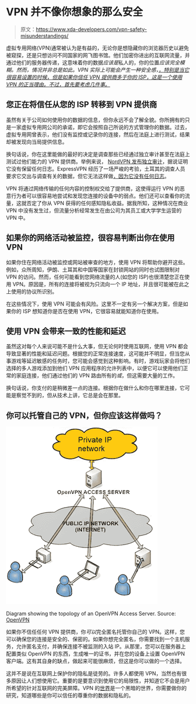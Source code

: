 # VPN 并不像你想象的那么安全

> 原文：<https://www.xda-developers.com/vpn-safety-misunderstandings/>

虚拟专用网络(VPN)通常被认为是有益的，无论你是想隐藏你的浏览器历史以避免被窥探，还是只想访问不同国家的网飞图书馆。他们加密你进出的互联网流量，并通过他们的服务器传递，这意味着你的数据*应该是*私人的，你的位置*应该完全模糊。然而，情况并非总是如此。VPN 实际上可能会产生一种安全感，[，特别是当它很容易设置的时候，但是如果你信任 VPN 提供商多于你的 ISP，这是一个使用 VPN 的正当理由。不过，首先要考虑几件事。](https://www.xda-developers.com/how-to-use-vpn-android/)*

## 您正在将信任从您的 ISP 转移到 VPN 提供商

虽然有关于公司如何使用你的数据的信息，但你永远不会了解全貌。你所拥有的只是一家虚拟专用网公司的承诺，即它会按照自己所说的方式管理你的数据。过去，虚拟专用网曾表示，他们没有监控或记录你的连接，然后在法庭上进行测试，结果却被发现向当局提供信息。

换句话说，你在这里能做的最好的决定是调查那些已经通过独立审计甚至在法庭上测试过他们能力的 VPN 提供商。举例来说， [NordVPN 发布独立审计](https://www.anrdoezrs.net/links/100122946/type/dlg/sid/UUxdaUeUpU1001432/https://nordvpn.com/features/strict-no-logs-policy/)，据说证明它没有保留任何日志。ExpressVPN 经历了一场严峻的考验，土耳其的调查人员要求它交出与调查有关的数据，但它无法这样做[，因为它没有任何日志](https://www.expressvpn.com/blog/expressvpn-statement-andrey-karlov-investigation/)。

VPN 将通过网络传输的任何内容的控制权交给了提供商，这使得运行 VPN 的恶意行为者可以很容易地尝试和发现您连接的设备中的弱点。他们还可以查看你的流量，这就否定了你从 VPN 获得的任何感知隐私收益。据我所知，这种情况在商业 VPN 中没有发生过，但流量分析经常发生在由公司为其员工或大学学生运营的 VPN 中。

## 如果你的网络活动被监控，很容易判断出你在使用 VPN

如果你住在网络活动被监控或网站被审查的地方，使用 VPN 将帮助你避开这些。例如，众所周知，伊朗、土耳其和中国等国家在封锁网站的同时也试图限制对 VPN 的访问。然而，任何可能看到您网络流量的人(如您的 ISP)也很清楚您正在使用 VPN。原因是，所有的连接将被视为只流向一个 IP 地址，并且很可能被在此之上使用的协议所识别。

在这些情况下，使用 VPN 可能会有风险。这里不一定有另一个解决方案，但是如果你的 ISP 想知道你是否在使用 VPN，它很容易就能知道你在使用。

## 使用 VPN 会带来一致的性能和延迟

虽然这对每个人来说可能不是什么大事，但无论何时使用互联网，使用 VPN 都会导致显著的性能和延迟问题。根据您的正常连接速度，这可能并不明显，但当您从事游戏等延迟敏感的任务时，您可能会感觉到这种影响。有时，游戏玩家会将他们选择的多人游戏添加到他们 VPN 应用程序的允许列表中，以便它可以使用他们正常的家庭连接，他们通过他们的 VPN 路由所有的*或*，但这需要大量的工作。

换句话说，你支付的是稍微差一点的连接。根据你在做什么和你在哪里连接，它可能是察觉不到的，但从技术上讲，它总是会在那里。

## 你可以托管自己的 VPN，但你应该这样做吗？

 <picture>![openvpndiagram2](img/996aed9e27061b22e4605a1ffa283442.png)</picture> 

Diagram showing the topology of an OpenVPN Access Server. Source: [OpenVPN](https://openvpn.net/images/pdf/OpenVPN_Access_Server_Sysadmin_Guide_Rev.pdf)

如果你不信任任何 VPN 提供商，你*可以*完全匿名托管你自己的 VPN。这样，您可以确保您的连接是安全的、保密的。如果你想完全匿名，你需要找到一个主机服务，允许匿名支付，并确保连接不被监测的入站 IP。从那里，您可以在服务器上配置类似 OpenVPN 的东西，生成唯一的证书，并在您的设备上设置 OpenVPN 客户端。这有其自身的缺点，做起来可能很麻烦，但这是你可以做的一个选择。

这并不是说在互联网上保护你的隐私是徒劳的。许多人都使用 VPN，当然也有很多原因让人们想使用它。重要的是要意识到使用它的局限性，并知道它不会是用户所希望的针对互联网的完美屏障。VPN 的[世界](https://www.xda-developers.com/best-vpn/)是一个黑暗的世界，你需要做你的研究，知道哪些是你可以信任的尊重你的数据和隐私的。